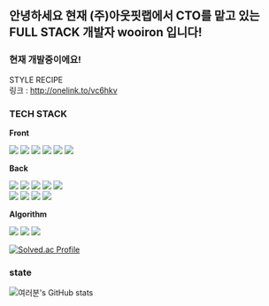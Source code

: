 ## 안녕하세요 현재 (주)아웃핏랩에서 CTO를 맡고 있는 FULL STACK 개발자 wooiron 입니다!

### 현재 개발중이에요!

STYLE RECIPE
<br/>
링크 : http://onelink.to/vc6hkv

###  TECH STACK

**Front**
<p>
<img src="https://img.shields.io/badge/HTML5-E34F26?style=flat-square&logo=HTML5&logoColor=white"/></a>
<img src="https://img.shields.io/badge/CSS3-1572B6?style=flat-square&logo=CSS3&logoColor=white"/></a>
<img src="https://img.shields.io/badge/JavaScript-F7DF1E?style=flat-square&logo=JavaScript&logoColor=white"/></a>
<img src="https://img.shields.io/badge/React-61DAFB?style=flat-square&logo=React&logoColor=black"/>
<img src="https://img.shields.io/badge/ReactNative-61DAFB?style=flat-square&logo=React&logoColor=black"/>
<img src="https://img.shields.io/badge/Algolia-5468FF?style=flat-square&logo=Algolia&logoColor=white"/></a>
<br/>
</p>

**Back**

<p>
<img src="https://img.shields.io/badge/Python-3776AB?style=flat-square&logo=Python&logoColor=white"/></a>
<img src="https://img.shields.io/badge/Django-092E20?style=flat-square&logo=Django&logoColor=white"/></a>
<img src="https://img.shields.io/badge/Django_Rest_Framework-092E20?style=flat-square&logo=Django&logoColor=white"/></a>
<img src="https://img.shields.io/badge/Amazon Aws-232F3E?style=flat-square&logo=Amazon Aws&logoColor=white"/></a>
<img src="https://img.shields.io/badge/Algolia-5468FF?style=flat-square&logo=Algolia&logoColor=white"/></a>
<br/>
<img src="https://img.shields.io/badge/Docker-2496ED?style=flat-square&logo=Docker&logoColor=white"/></a>
<img src="https://img.shields.io/badge/Celery-37814A?style=flat-square&logo=Celery&logoColor=white"/></a>
<img src="https://img.shields.io/badge/PostgreSQL-4169E1?style=flat-square&logo=PostgreSQL&logoColor=white"/></a>
<img src="https://img.shields.io/badge/Node.js-339933?style=flat-square&logo=Node.js&logoColor=white"/></a>
</p>

**Algorithm**

<p>
<img src="https://img.shields.io/badge/C-A8B9CC?style=flat-square&logo=C&logoColor=white"/></a>
<img src="https://img.shields.io/badge/C++-00599C?style=flat-square&logo=C++&logoColor=white"/></a>
<img src="https://img.shields.io/badge/Python-3776AB?style=flat-square&logo=Python&logoColor=white"/></a>
</p>

[![Solved.ac Profile](http://mazassumnida.wtf/api/v2/generate_badge?boj=woo2771685)](https://solved.ac/woo2771685/)
</br>

### state

![여러분's GitHub stats](https://github-readme-stats.vercel.app/api?username=wooiron&show_icons=true&theme=radical&count_private=true)
<br/>
